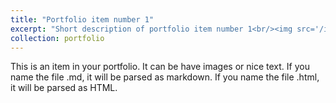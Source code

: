 ```yaml
---
title: "Portfolio item number 1"
excerpt: "Short description of portfolio item number 1<br/><img src='/images/2016-07-20-213010.jpg'>"
collection: portfolio
---
```


This is an item in your portfolio. It can be have images or nice text. If you name the file .md, it will be parsed as markdown. If you name the file .html, it will be parsed as HTML. 

